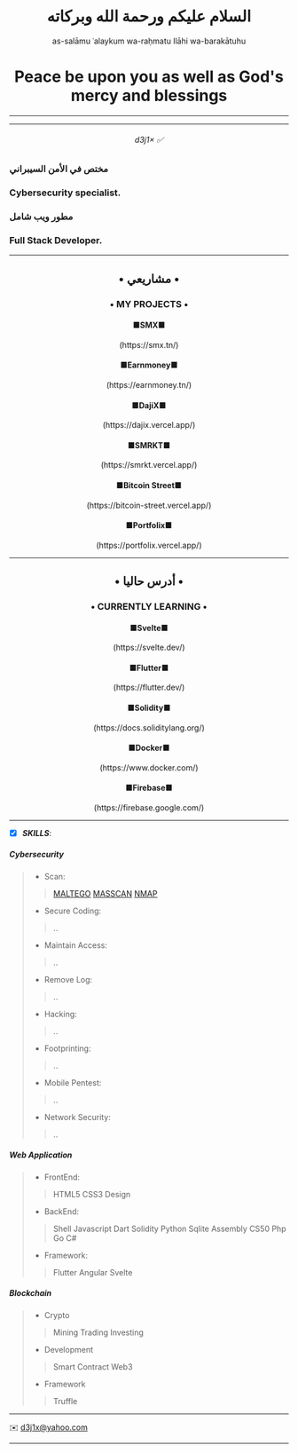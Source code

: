 <h1 align="center">  السلام عليكم ورحمة الله وبركاته </h1>

<p align="center">as-salāmu ʿalaykum wa-raḥmatu llāhi wa-barakātuhu </p>

<h1 align="center">  Peace be upon you as well as God's mercy and blessings </h1>

-----

-----

<h6 align="center"> d3j1× ✅ <h6>


### مختص في الأمن السيبراني 


<h3>Cybersecurity specialist.</h3>   

### مطور ويب شامل

<h3>Full Stack Developer. </h3>

-----

<h2 align="center"> • مشاريعي • </h2>

<h3 align="center"> • MY PROJECTS • </h4>

<h4 align="center">■SMX■</h3>
  
<p align="center">(https://smx.tn/)</p>

<h4 align="center">■Earnmoney■</h3>
  
<p align="center">(https://earnmoney.tn/)</p>
  
<h4 align="center">■DajiX■</h3>
  
<p align="center">(https://dajix.vercel.app/)</p>

<h4 align="center">■SMRKT■</h3>

<p align="center">(https://smrkt.vercel.app/)</p>

<h4 align="center">■Bitcoin Street■</h4>
  
<p align="center">(https://bitcoin-street.vercel.app/)</p>

<h4 align="center">■Portfolix■</h4>
  
<p align="center">(https://portfolix.vercel.app/)</p>


-----


<h2 align="center"> • أدرس حاليا • </h2>

<h3 align="center"> • CURRENTLY LEARNING • </h4>
  
<h4 align="center">■Svelte■</h3>
  
<p align="center">(https://svelte.dev/)</p>

<h4 align="center">■Flutter■</h3>

<p align="center">(https://flutter.dev/)</p>

<h4 align="center">■Solidity■</h4>
  
<p align="center">(https://docs.soliditylang.org/)</p>

<h4 align="center">■Docker■</h4>
  
<p align="center">(https://www.docker.com/)</p>

<h4 align="center">■Firebase■</h4>
  
<p align="center">(https://firebase.google.com/)</p>




-----

- [x] ***SKILLS***:

##### Cybersecurity


> - Scan:
>> [MALTEGO](https://www.maltego.com/)
>> [MASSCAN](https://github.com/robertdavidgraham/masscan)
>> [NMAP](https://nmap.org)
> - Secure Coding:
>> ..
> - Maintain Access:
>> ..  
> - Remove Log:
>> ..
> - Hacking:
>> ..
> - Footprinting:
>> .. 
> - Mobile Pentest:
>> ..
> - Network Security:
>> ..


##### Web Application 


> - FrontEnd:
>>HTML5 CSS3 Design
> - BackEnd:
>>Shell Javascript Dart Solidity Python Sqlite Assembly CS50 Php Go C#
> - Framework:
>>Flutter Angular  Svelte


##### Blockchain


> - Crypto
>> Mining Trading Investing
>
> - Development
>> Smart Contract  Web3
>
> - Framework 
>> Truffle


-----



✉️    <d3j1x@yahoo.com> 


-----




<!---
d3j1x/d3j1x is a ✨ special ✨ repository because its `README.md` (this file) appears on your GitHub profile.
You can click the Preview link to take a look at your changes.
--->
